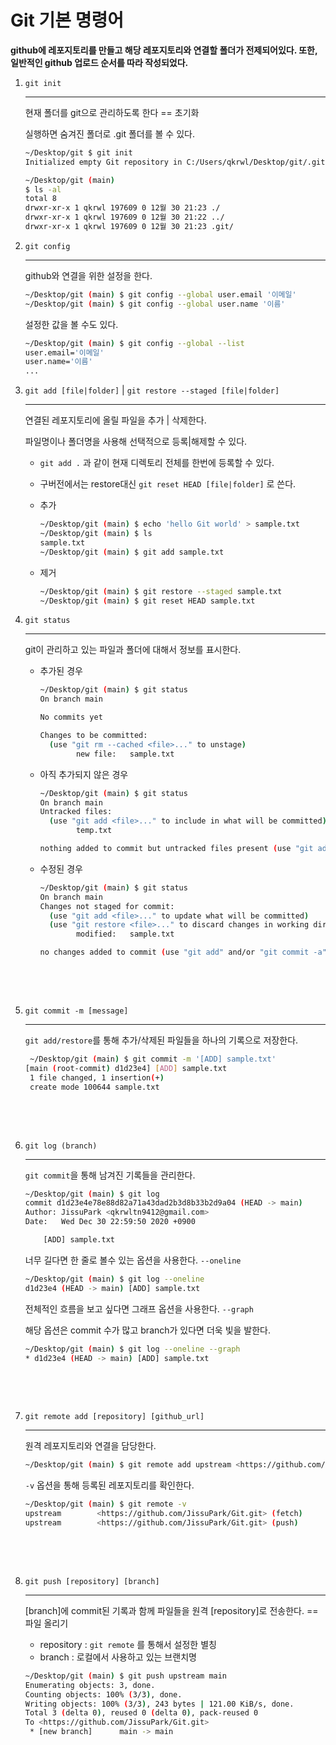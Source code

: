 # Git 기본 명령어

**github에 레포지토리를 만들고 해당 레포지토리와 연결할 폴더가 전제되어있다. 또한, 일반적인 github 업로드 순서를 따라 작성되었다.**



1. `git init`

   ------

   현재 폴더를 git으로 관리하도록 한다 == 초기화

   실행하면 숨겨진 폴더로 .git 폴더를 볼 수 있다.

   ```bash
   ~/Desktop/git $ git init
   Initialized empty Git repository in C:/Users/qkrwl/Desktop/git/.git/
   
   ~/Desktop/git (main)
   $ ls -al
   total 8
   drwxr-xr-x 1 qkrwl 197609 0 12월 30 21:23 ./
   drwxr-xr-x 1 qkrwl 197609 0 12월 30 21:22 ../
   drwxr-xr-x 1 qkrwl 197609 0 12월 30 21:23 .git/
   ```

   

   

2. `git config`

   ------

   github와 연결을 위한 설정을 한다.

   ```bash
   ~/Desktop/git (main) $ git config --global user.email '이메일'
   ~/Desktop/git (main) $ git config --global user.name '이름'
   ```

   설정한 값을 볼 수도 있다.

   ```bash
   ~/Desktop/git (main) $ git config --global --list
   user.email='이메일'
   user.name='이름'
   ...
   ```

   

   

3. `git add [file|folder]` | `git restore --staged [file|folder]`

   ------

   연결된 레포지토리에 올릴 파일을 추가 | 삭제한다.

   파일명이나 폴더명을 사용해 선택적으로 등록|해제할 수 있다.

   - `git add .` 과 같이 현재 디렉토리 전체를 한번에 등록할 수 있다.

   - 구버전에서는 restore대신 `git reset HEAD [file|folder]` 로 쓴다.

   - 추가

     ```bash
     ~/Desktop/git (main) $ echo 'hello Git world' > sample.txt
     ~/Desktop/git (main) $ ls
     sample.txt
     ~/Desktop/git (main) $ git add sample.txt
     ```

   - 제거

     ```bash
     ~/Desktop/git (main) $ git restore --staged sample.txt
     ~/Desktop/git (main) $ git reset HEAD sample.txt
     ```

   

4. `git status`

   ------

   git이 관리하고 있는 파일과 폴더에 대해서 정보를 표시한다.

   - 추가된 경우

     ```bash
     ~/Desktop/git (main) $ git status
     On branch main
     
     No commits yet
     
     Changes to be committed:
       (use "git rm --cached <file>..." to unstage)
             new file:   sample.txt
     ```

   - 아직 추가되지 않은 경우

     ```bash
     ~/Desktop/git (main) $ git status
     On branch main
     Untracked files:
       (use "git add <file>..." to include in what will be committed)
             temp.txt
     
     nothing added to commit but untracked files present (use "git add" to track)
     ```

   - 수정된 경우

     ```bash
     ~/Desktop/git (main) $ git status
     On branch main
     Changes not staged for commit:
       (use "git add <file>..." to update what will be committed)
       (use "git restore <file>..." to discard changes in working directory)
             modified:   sample.txt
     
     no changes added to commit (use "git add" and/or "git commit -a")
     ```

     ​	

     ​	

5. `git commit -m [message]`

   ------

   `git add/restore`를 통해 추가/삭제된 파일들을 하나의 기록으로 저장한다.

   ```bash
    ~/Desktop/git (main) $ git commit -m '[ADD] sample.txt'
   [main (root-commit) d1d23e4] [ADD] sample.txt
    1 file changed, 1 insertion(+)
    create mode 100644 sample.txt
   ```

   ​	

   ​			

6. `git log (branch)`

   ------

   `git commit`을 통해 남겨진 기록들을 관리한다.

   ```bash
   ~/Desktop/git (main) $ git log
   commit d1d23e4e78e88d82a71a43dad2b3d8b33b2d9a04 (HEAD -> main)
   Author: JissuPark <qkrwltn9412@gmail.com>
   Date:   Wed Dec 30 22:59:50 2020 +0900
   
       [ADD] sample.txt
   ```

   너무 길다면 한 줄로 볼수 있는 옵션을 사용한다. `--oneline`

   ```bash
   ~/Desktop/git (main) $ git log --oneline
   d1d23e4 (HEAD -> main) [ADD] sample.txt
   ```

   전체적인 흐름을 보고 싶다면 그래프 옵션을 사용한다. `--graph`

   해당 옵션은 commit 수가 많고 branch가 있다면 더욱 빛을 발한다.

   ```bash
   ~/Desktop/git (main) $ git log --oneline --graph
   * d1d23e4 (HEAD -> main) [ADD] sample.txt
   ```

   ​		

   ​			

7. `git remote add [repository] [github_url]`

   ------

   원격 레포지토리와 연결을 담당한다.

   ```bash
   ~/Desktop/git (main) $ git remote add upstream <https://github.com/JissuPark/Git.git>
   ```

   `-v` 옵션을 통해 등록된 레포지토리를 확인한다.

   ```bash
   ~/Desktop/git (main) $ git remote -v
   upstream        <https://github.com/JissuPark/Git.git> (fetch)
   upstream        <https://github.com/JissuPark/Git.git> (push)
   ```

   ​		

   ​		

8. `git push [repository] [branch]`

   ------

   [branch]에 commit된 기록과 함께 파일들을 원격 [repository]로 전송한다. == 파일 올리기

   - repository :  `git remote` 를 통해서 설정한 별칭
   - branch : 로컬에서 사용하고 있는 브랜치명

   ```bash
   ~/Desktop/git (main) $ git push upstream main
   Enumerating objects: 3, done.
   Counting objects: 100% (3/3), done.
   Writing objects: 100% (3/3), 243 bytes | 121.00 KiB/s, done.
   Total 3 (delta 0), reused 0 (delta 0), pack-reused 0
   To <https://github.com/JissuPark/Git.git>
    * [new branch]      main -> main
   ```